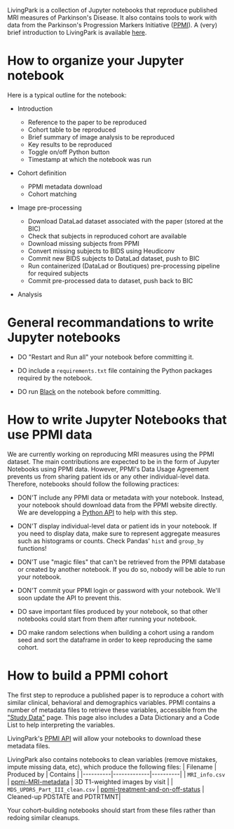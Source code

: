 LivingPark is a collection of Jupyter notebooks that reproduce published
MRI measures of Parkinson's Disease. It also contains tools to work with
data from the Parkinson's Progression Markers Initiative
([PPMI](https://www.ppmi-info.org/)). A (very) brief introduction to
LivingPark is available
[here](https://docs.google.com/presentation/d/1PqyRLhB9PoqW2UCnvVX8CuqEW2TfPiECQlMEheeiorg/edit#slide=id.g12ed72e6175_0_106).

# How to organize your Jupyter notebook

Here is a typical outline for the notebook:

* Introduction
  - Reference to the paper to be reproduced
  - Cohort table to be reproduced
  - Brief summary of image analysis to be reproduced
  - Key results to be reproduced
  - Toggle on/off Python button
  - Timestamp at which the notebook was run
  
* Cohort definition
  - PPMI metadata download
  - Cohort matching

* Image pre-processing
  - Download DataLad dataset associated with the paper (stored at the BIC)
  - Check that subjects in reproduced cohort are available
  - Download missing subjects from PPMI
  - Convert missing subjects to BIDS using Heudiconv
  - Commit new BIDS subjects to DataLad dataset, push to BIC
  - Run containerized (DataLad or Boutiques) pre-processing pipeline for required subjects
  - Commit pre-processed data to dataset, push back to BIC

* Analysis

# General recommandations to write Jupyter notebooks

* DO "Restart and Run all" your notebook before committing it.

* DO include a `requirements.txt` file containing the Python packages required by the notebook.

* DO run [Black](https://black.readthedocs.io/en/stable/) on the notebook before committing.


# How to write Jupyter Notebooks that use PPMI data

We are currently working on reproducing MRI measures using the PPMI dataset. 
The main contributions are expected to be in the form of Jupyter Notebooks
using PPMI data. However, PPMI's Data Usage Agreement prevents us from sharing
patient ids or any other individual-level data. Therefore, notebooks should 
follow the following practices:


* DON'T include any PPMI data or metadata with your notebook. Instead, your notebook 
should download data from the PPMI website directly. We are developping a [Python
API](https://github.com/LivingPark-MRI/ppmi-scraper) to help with this
step. 

* DON'T display individual-level data or patient ids in your notebook.
If you need to display data, make sure to represent aggregate measures
such as histograms or counts. Check Pandas' `hist` and `group_by` functions!

* DON'T use "magic files" that can't be retrieved from the PPMI database or 
created by another notebook. If you do so, nobody will be able to run your notebook.

* DON'T commit your PPMI login or password with your notebook. We'll soon update the API 
to prevent this. 

* DO save important files produced by your notebook, so that other notebooks could start from them 
  after running your notebook.
  
* DO make random selections when building a cohort using a random seed and sort the dataframe in order to keep reproducing the same cohort.


# How to build a PPMI cohort

The first step to reproduce a published paper is to reproduce a cohort with
similar clinical, behavioral and demographics variables. PPMI contains a
number of metadata files to retrieve these variables, accessible from the
["Study Data"](https://ida.loni.usc.edu/pages/access/studyData.jsp) page.
This page also includes a Data Dictionary and a Code List to help interpreting 
the variables. 

LivingPark's [PPMI API](https://github.com/LivingPark-MRI/ppmi-scraper)
will allow your notebooks to download these metadata files.

LivingPark also contains notebooks to clean variables (remove mistakes,
impute missing data, etc), which produce the following files:
| Filename | Produced by | Contains |
|----------|-------------|----------|
| `MRI_info.csv` | [ppmi-MRI-metadata](https://github.com/LivingPark-MRI/ppmi-MRI-metadata) | 3D T1-weighted images by visit |
| `MDS_UPDRS_Part_III_clean.csv` | [ppmi-treatment-and-on-off-status](https://github.com/LivingPark-MRI/ppmi-treatment-and-on-off-status) | Cleaned-up PDSTATE and PDTRTMNT|

Your cohort-building notebooks should start from these files rather than redoing similar cleanups.
